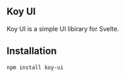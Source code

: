 ## Koy UI

Koy UI is a simple UI libirary for Svelte.

## Installation

```bash
npm install koy-ui
```
